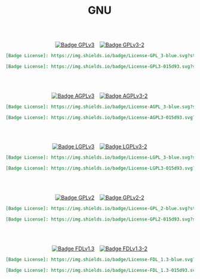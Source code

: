 
<div align = center>

# GNU

<br>
<br>

[![Badge GPLv3]][GPLv3]   [![Badge GPLv3-2]][GPLv3]

```markdown
[Badge License]: https://img.shields.io/badge/License-GPL_3-blue.svg?style=for-the-badge
```
```markdown
[Badge License]: https://img.shields.io/badge/License-GPL3-015d93.svg?style=for-the-badge&labelColor=blue
```

<br>
<br>

[![Badge AGPLv3]][AGPLv3]   [![Badge AGPLv3-2]][AGPLv3]

```markdown
[Badge License]: https://img.shields.io/badge/License-AGPL_3-blue.svg?style=for-the-badge
```
```markdown
[Badge License]: https://img.shields.io/badge/License-AGPL3-015d93.svg?style=for-the-badge&labelColor=blue
```

<br>
<br>

[![Badge LGPLv3]][LGPLv3]   [![Badge LGPLv3-2]][LGPLv3]

```markdown
[Badge License]: https://img.shields.io/badge/License-LGPL_3-blue.svg?style=for-the-badge
```
```markdown
[Badge License]: https://img.shields.io/badge/License-LGPL3-015d93.svg?style=for-the-badge&labelColor=blue
```

<br>
<br>

[![Badge GPLv2]][GPLv2]   [![Badge GPLv2-2]][GPLv2]

```markdown
[Badge License]: https://img.shields.io/badge/License-GPL_2-blue.svg?style=for-the-badge
```
```markdown
[Badge License]: https://img.shields.io/badge/License-GPL2-015d93.svg?style=for-the-badge&labelColor=blue
```

<br>
<br>

[![Badge FDLv1.3]][FDLv1.3]   [![Badge FDLv1.3-2]][FDLv1.3]

```markdown
[Badge License]: https://img.shields.io/badge/License-FDL_1.3-blue.svg?style=for-the-badge
```
```markdown
[Badge License]: https://img.shields.io/badge/License-FDL_1.3-015d93.svg?style=for-the-badge&labelColor=blue
```

<br>

</div>


<!----------------------------------{ Licenses }------------------------------->

[FDLv1.3]: https://www.gnu.org/licenses/fdl-1.3.txt
[LGPLv3]: https://www.gnu.org/licenses/lgpl-3.0.txt
[AGPLv3]: https://www.gnu.org/licenses/agpl-3.0.txt
[GPLv3]: https://www.gnu.org/licenses/gpl-3.0.txt
[GPLv2]: https://www.gnu.org/licenses/old-licenses/gpl-2.0.txt


<!----------------------------------{ Badges }--------------------------------->

[Badge FDLv1.3]: https://img.shields.io/badge/License-FDL_1.3-blue.svg?style=for-the-badge
[Badge LGPLv3]: https://img.shields.io/badge/License-LGPL3-blue.svg?style=for-the-badge
[Badge AGPLv3]: https://img.shields.io/badge/License-AGPL3-blue.svg?style=for-the-badge
[Badge GPLv3]: https://img.shields.io/badge/License-GPL3-blue.svg?style=for-the-badge
[Badge GPLv2]: https://img.shields.io/badge/License-GPL2-blue.svg?style=for-the-badge

[Badge FDLv1.3-2]: https://img.shields.io/badge/License-FDL_1.3-015d93.svg?style=for-the-badge&labelColor=blue
[Badge LGPLv3-2]: https://img.shields.io/badge/License-LGPL3-015d93.svg?style=for-the-badge&labelColor=blue
[Badge AGPLv3-2]: https://img.shields.io/badge/License-AGPL3-015d93.svg?style=for-the-badge&labelColor=blue
[Badge GPLv3-2]: https://img.shields.io/badge/License-GPL3-015d93.svg?style=for-the-badge&labelColor=blue
[Badge GPLv2-2]: https://img.shields.io/badge/License-GPL2-015d93.svg?style=for-the-badge&labelColor=blue
